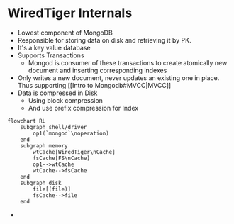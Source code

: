 # WiredTiger Internals
- Lowest component of MongoDB
- Responsible for storing data on disk and retrieving it by PK.
- It's a key value database
- Supports Transactions
	- Mongod is consumer of these transactions to create atomically new document and inserting corresponding indexes
- Only writes a new document, never updates an existing one in place. Thus supporting [[Intro to Mongodb#MVCC|MVCC]]
- Data is compressed in Disk
	- Using block compression
	- And use prefix compression for Index
```mermaid
flowchart RL
	subgraph shell/driver
		op1(`mongod`\noperation)
	end
	subgraph memory
		wtCache[WiredTiger\nCache]
		fsCache[FS\nCache]
		op1-->wtCache
		wtCache-->fsCache
	end
	subgraph disk
		file[(file)]
		fsCache-->file
	end

```
- 